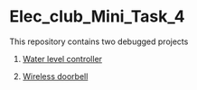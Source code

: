 # Elec_club_Mini_Task_4
This repository contains two debugged projects

1. [Water level controller](https://github.com/Snehan2k2/Elec_club_Mini_Task_4/blob/master/Water%20level%20controller.md)

2. [Wireless doorbell](https://github.com/Snehan2k2/Elec_club_Mini_Task_4/blob/master/Wireless%20doorbell.md)
